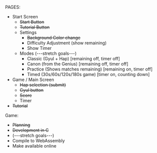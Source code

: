 PAGES:

- Start Screen
  - ~~Start Button~~
  - ~~Tutorial Button~~
  - Settings
    - ~~Background Color change~~
    - Difficulty Adjustment (show remaining)
    - Show Timer
  - Modes (---stretch goals---)
    - Classic (Gyul + Hap) [remaining off, timer off]
    - Canon (from the Genius) [remaining off, timer off]
    - Practice (Shows matches remaining) [remaining on, timer off]
    - Timed (30s/60s/120s/180s game) [timer on, counting down]
- Game / Main Screen
  - ~~Hap selection (submit)~~
  - ~~Gyul button~~
  - ~~Score~~
  - Timer
- ~~Tutorial~~

Game:

- ~~Planning~~
- ~~Development in C~~
- (---stretch goals---)
- Compile to WebAssembly
- Make available online
